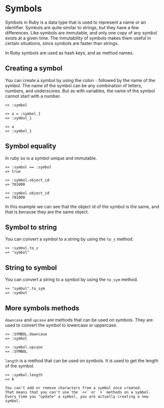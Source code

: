 # Symbols

Symbols in Ruby is a data type that is used to represent a name or an identifier.
Symbols are quite similar to strings, but they have a few differences.
Like symbols are immutable, and only one copy of any symbol exists at a given time.
The inmutability of symbols makes them useful in certain situations, since symbols are faster than strings.

In Ruby symbols are used as hash keys, and as method names.

## Creating a symbol

You can create a symbol by using the colon `:` followed by the name of the symbol.
The name of the symbol can be any combination of letters, numbers, and underscores.
But as with variables, the name of the symbol cannot start with a number.

```irb
>> :symbol
```

```irb
>> a = :symbol_1
=> :symbol_1

>> a
=> :symbol_1
```

## Symbol equality

In ruby so is a symbol unique and immutable.

```irb
>> :symbol == :symbol
=> true

>> :symbol.object_id
=> 701000

>> :symbol.object_id
=> 701000
```

In this example we can see that the object id of the symbol is the same, and that is because they are the same object.

## Symbol to string

You can convert a symbol to a string by using the `to_s` method.

```irb
>> :symbol.to_s
=> "symbol"
```

## String to symbol

You can convert a string to a symbol by using the `to_sym` method.

```irb
>> "symbol".to_sym
=> :symbol
```

## More symbols methods

`downcase` and `upcase` are methods that can be used on symbols.
They are used to convert the symbol to lowercase or uppercase.

```irb
>> :SYMBOL.downcase
=> :symbol

>> :symbol.upcase
=> :SYMBOL
```

`length` is a method that can be used on symbols.
It is used to get the length of the symbol.

```irb
>> :symbol.length
=> 6
```

```exercism/caution
You can't add or remove characters from a symbol once created.
That means that you can't use the `<<` or `+` methods on a symbol.
Every time you "update" a symbol, you are actually creating a new symbol.
```
